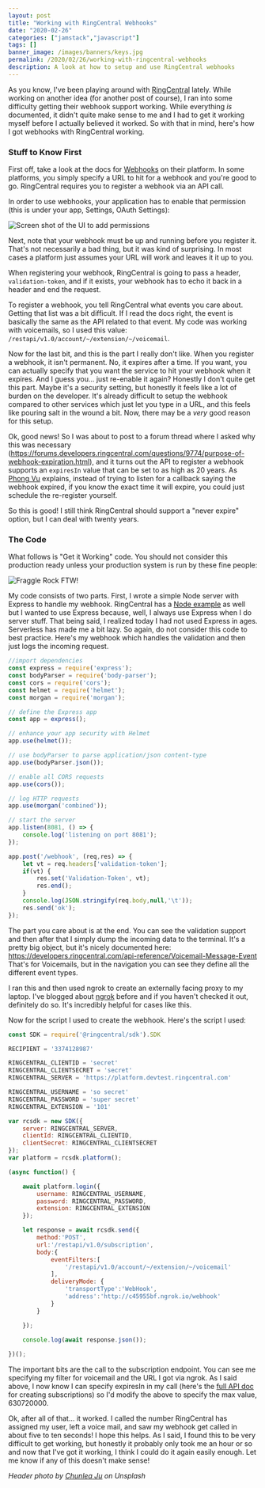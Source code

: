 ```yaml
---
layout: post
title: "Working with RingCentral Webhooks"
date: "2020-02-26"
categories: ["jamstack","javascript"]
tags: []
banner_image: /images/banners/keys.jpg
permalink: /2020/02/26/working-with-ringcentral-webhooks
description: A look at how to setup and use RingCentral webhooks
---
```


As you know, I've been playing around with [RingCentral](https://developers.ringcentral.com/) lately. While working on another idea (for another post of course), I ran into some difficulty getting their webhook support working. While everything *is* documented, it didn't quite make sense to me and I had to get it working myself before I actually believed it worked. So with that in mind, here's how I got webhooks with RingCentral working.

### Stuff to Know First

First off, take a look at the docs for [Webhooks](https://developers.ringcentral.com/guide/notifications/manual/webhooks) on their platform. In some platforms, you simply specify a URL to hit for a webhook and you're good to go. RingCentral requires you to register a webhook via an API call. 

In order to use webhooks, your application has to enable that permission (this is under your app, Settings, OAuth Settings):

<img src="https://static.raymondcamden.com/images/2020/02/wh1.png" alt="Screen shot of the UI to add permissions" class="imgborder imgcenter">

Next, note that your webhook must be up and running before you register it. That's not necessarily a bad thing, but it was kind of surprising. In most cases a platform just assumes your URL will work and leaves it it up to you.

When registering your webhook, RingCentral is going to pass a header, `validation-token`, and if it exists, your webhook has to echo it back in a header and end the request.

To register a webhook, you tell RingCentral what events you care about. Getting that list was a bit difficult. If I read the docs right, the event is basically the same as the API related to that event. My code was working with voicemails, so I used this value: `/restapi/v1.0/account/~/extension/~/voicemail`. 

Now for the last bit, and this is the part I really don't like. When you register a webhook, it isn't permanent. No, it expires after a time. If you want, you can actually specify that you want the service to hit your webhook when it expires. And I guess you... just re-enable it again? Honestly I don't quite get this part. Maybe it's a security setting, but honestly it feels like a lot of burden on the developer. It's already difficult to setup the webhook compared to other services which just let you type in a URL, and this feels like pouring salt in the wound a bit. Now, there may be a *very* good reason for this setup. 

Ok, good news! So I was about to post to a forum thread where I asked why this was necessary (<https://forums.developers.ringcentral.com/questions/9774/purpose-of-webhook-expiration.html>), and it turns out the API to register a webhook supports an `expiresIn` value that can be set to as high as 20 years. As [Phong Vu](https://forums.developers.ringcentral.com/users/16525/phong1426275020.html) explains, instead of trying to listen for a callback saying the webhook expired, if you know the exact time it will expire, you could just schedule the re-register yourself.

So this is good! I still think RingCentral should support a "never expire" option, but I can deal with twenty years.

### The Code

What follows is "Get it Working" code. You should not consider this production ready unless your production system is run by these fine people: 

<img src="https://static.raymondcamden.com/images/2020/02/fraggles.jpg" alt="Fraggle Rock FTW!" class="imgborder imgcenter">

My code consists of two parts. First, I wrote a simple Node server with Express to handle my webhook. RingCentral has a [Node example](https://developers.ringcentral.com/guide/notifications/quick-start/webhook/node) as well but I wanted to use Express because, well, I always use Express when I do server stuff. That being said, I realized today I had not used Express in ages. Serverless has made me a bit lazy. So again, do not consider this code to best practice. Here's my webhook which handles the validation and then just logs the incoming request.

```js
//import dependencies
const express = require('express');
const bodyParser = require('body-parser');
const cors = require('cors');
const helmet = require('helmet');
const morgan = require('morgan');

// define the Express app
const app = express();

// enhance your app security with Helmet
app.use(helmet());

// use bodyParser to parse application/json content-type
app.use(bodyParser.json());

// enable all CORS requests
app.use(cors());

// log HTTP requests
app.use(morgan('combined'));

// start the server
app.listen(8081, () => {
	console.log('listening on port 8081');
});

app.post('/webhook', (req,res) => {
	let vt = req.headers['validation-token'];
	if(vt) { 
		res.set('Validation-Token', vt);
		res.end();
	}
	console.log(JSON.stringify(req.body,null,'\t'));  
	res.send('ok');
});
```

The part you care about is at the end. You can see the validation support and then after that I simply dump the incoming data to the terminal. It's a pretty big object, but it's nicely documented here: <https://developers.ringcentral.com/api-reference/Voicemail-Message-Event> That's for Voicemails, but in the navigation you can see they define all the different event types.

I ran this and then used ngrok to create an externally facing proxy to my laptop. I've blogged about [ngrok](https://ngrok.com/) before and if you haven't checked it out, definitely do so. It's incredibly helpful for cases like this.

Now for the script I used to create the webhook. Here's the script I used:

```js
const SDK = require('@ringcentral/sdk').SDK

RECIPIENT = '3374128987'

RINGCENTRAL_CLIENTID = 'secret'
RINGCENTRAL_CLIENTSECRET = 'secret'
RINGCENTRAL_SERVER = 'https://platform.devtest.ringcentral.com'

RINGCENTRAL_USERNAME = 'so secret'
RINGCENTRAL_PASSWORD = 'super secret'
RINGCENTRAL_EXTENSION = '101'

var rcsdk = new SDK({
    server: RINGCENTRAL_SERVER,
    clientId: RINGCENTRAL_CLIENTID,
    clientSecret: RINGCENTRAL_CLIENTSECRET
});
var platform = rcsdk.platform();

(async function() {

	await platform.login({
		username: RINGCENTRAL_USERNAME,
		password: RINGCENTRAL_PASSWORD,
		extension: RINGCENTRAL_EXTENSION
	});

	let response = await rcsdk.send({
		method:'POST',
		url:'/restapi/v1.0/subscription', 
		body:{
			eventFilters:[
				'/restapi/v1.0/account/~/extension/~/voicemail'
			],
			deliveryMode: {
				'transportType':'WebHook',
				'address':'http://c45955bf.ngrok.io/webhook'
			}
		}

	});

	console.log(await response.json());	
	
})();
```

The important bits are the call to the subscription endpoint. You can see me specifying my filter for voicemail and the URL I got via ngrok. As I said above, I now know I can specify expiresIn in my call (here's the [full API doc](https://developers.ringcentral.com/api-reference/Subscriptions/createSubscription) for creating subscriptions) so I'd modify the above to specify the max value,  630720000. 

Ok, after all of that... it worked. I called the number RingCentral has assigned my user, left a voice mail, and saw my webhook get called in about five to ten seconds! I hope this helps. As I said, I found this to be very difficult to get working, but honestly it probably only took me an hour or so and now that I've got it working, I think I could do it again easily enough. Let me know if any of this doesn't make sense!

<i>Header photo by <a href="https://unsplash.com/@chunlea?utm_source=unsplash&utm_medium=referral&utm_content=creditCopyText">Chunlea Ju</a> on Unsplash</i>